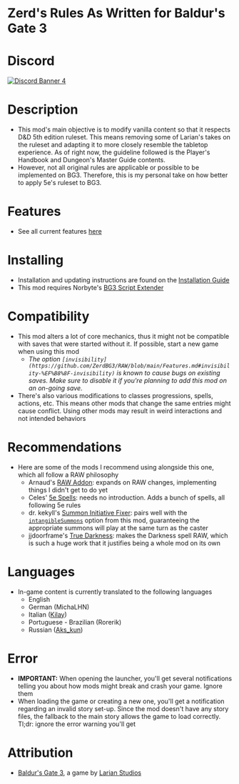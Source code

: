 Zerd's Rules As Written for Baldur's Gate 3
=======

# Discord

[![Discord Banner 4](https://discordapp.com/api/guilds/767878527634243624/widget.png?style=banner2)](https://discord.gg/FFKTbzKktj)

# Description
* This mod's main objective is to modify vanilla content so that it respects D&D 5th edition ruleset. This means removing some of Larian's takes on the ruleset and adapting it to more closely resemble the tabletop experience. As of right now, the guideline followed is the Player's Handbook and Dungeon's Master Guide contents.
* However, not all original rules are applicable or possible to be implemented on BG3. Therefore, this is my personal take on how better to apply 5e's ruleset to BG3.

# Features
* See all current features [here](https://github.com/ZerdBG3/RAW/blob/main/Features.md)

# Installing
* Installation and updating instructions are found on the [Installation Guide](https://github.com/ZerdBG3/RAW/blob/main/Installing.md)
* This mod requires Norbyte's [BG3 Script Extender](https://github.com/Norbyte/bg3se/releases)

# Compatibility
* This mod alters a lot of core mechanics, thus it might not be compatible with saves that were started without it. If possible, start a new game when using this mod
  * _The option `[invisibility](https://github.com/ZerdBG3/RAW/blob/main/Features.md#invisibility-%EF%B8%8F-invisibility)` is known to cause bugs on existing saves. Make sure to disable it if you're planning to add this mod on an on-going save._
* There's also various modifications to classes progressions, spells, actions, etc. This means other mods that change the same entries might cause conflict. Using other mods may result in weird interactions and not intended behaviors

# Recommendations
* Here are some of the mods I recommend using alongside this one, which all follow a RAW philosophy
  - Arnaud's [RAW Addon](https://github.com/BG3-RAW-Mods/bg3-RAW-addon): expands on RAW changes, implementing things I didn't get to do yet
  - Celes' [5e Spells](https://www.nexusmods.com/baldursgate3/mods/125): needs no introduction. Adds a bunch of spells, all following 5e rules
  - dr. kekyll's [Summon Initiative Fixer](https://www.nexusmods.com/baldursgate3/mods/8692?tab=description): pairs well with the [`intangibleSummons`](https://github.com/ZerdBG3/RAW/blob/main/Features.md#intangible-summons-%EF%B8%8F-intangiblesummons) option from this mod, guaranteeing the appropriate summons will play at the same turn as the caster
  - jjdoorframe's [True Darkness](https://www.nexusmods.com/baldursgate3/mods/13542): makes the Darkness spell RAW, which is such a huge work that it justifies being a whole mod on its own

# Languages
* In-game content is currently translated to the following languages
  - English
  - German (MichaLHN)
  - Italian ([Kilay](https://www.nexusmods.com/users/26711484))
  - Portuguese - Brazilian (Rorerik)
  - Russian ([Aks_kun](https://next.nexusmods.com/profile/Aks2aidos))

# Error
* **IMPORTANT:** When opening the launcher, you'll get several notifications telling you about how mods might break and crash your game. Ignore them
* When loading the game or creating a new one, you'll get a notification regarding an invalid story set-up. Since the mod doesn't have any story files, the fallback to the main story allows the game to load correctly. Tl;dr: ignore the error warning you'll get

# Attribution
- [Baldur's Gate 3](https://store.steampowered.com/app/1086940/Baldurs_Gate_3/), a game by [Larian Studios](http://larian.com/)
